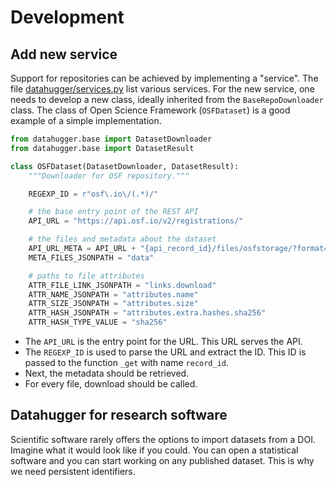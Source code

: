 # Development

## Add new service

Support for repositories can be achieved by implementing a "service". The
file [datahugger/services.py](https://github.com/J535D165/datahugger/blob/main/datahugger/services.py) list various services.
For the new service, one needs to develop a new class, ideally inherited from
the `BaseRepoDownloader` class. The class of Open Science Framework
(`OSFDataset`) is a good example of a simple implementation.

```python
from datahugger.base import DatasetDownloader
from datahugger.base import DatasetResult

class OSFDataset(DatasetDownloader, DatasetResult):
    """Downloader for OSF repository."""

    REGEXP_ID = r"osf\.io\/(.*)/"

    # the base entry point of the REST API
    API_URL = "https://api.osf.io/v2/registrations/"

    # the files and metadata about the dataset
    API_URL_META = API_URL + "{api_record_id}/files/osfstorage/?format=jsonapi"
    META_FILES_JSONPATH = "data"

    # paths to file attributes
    ATTR_FILE_LINK_JSONPATH = "links.download"
    ATTR_NAME_JSONPATH = "attributes.name"
    ATTR_SIZE_JSONPATH = "attributes.size"
    ATTR_HASH_JSONPATH = "attributes.extra.hashes.sha256"
    ATTR_HASH_TYPE_VALUE = "sha256"

```

- The `API_URL` is the entry point for the URL. This URL serves the API.
- The `REGEXP_ID` is used to parse the URL and extract the ID. This ID is passed to the function `_get` with name `record_id`.
- Next, the metadata should be retrieved.
- For every file, download should be called.

## Datahugger for research software

Scientific software rarely offers the options to import datasets from a DOI.
Imagine what it would look like if you could. You can open a statistical
software and you can start working on any published dataset. This is why we
need persistent identifiers.


